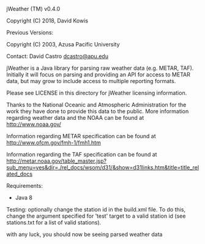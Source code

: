 jWeather (TM) v0.4.0

Copyright (C) 2018, David Kowis

Previous Versions:

Copyright (C) 2003, Azusa Pacific University

Contact:  David Castro <dcastro@apu.edu>

jWeather is a Java library for parsing raw weather data (e.g. METAR, TAF).
Initially it will focus on parsing and providing an API for access to METAR
data, but may grow to include access to multiple reporting formats.

Please see LICENSE in this directory for jWeather licensing information. 

Thanks to the National Oceanic and Atmospheric Administration for the work they
have done to provide this data to the public.  More information regarding
weather data and the NOAA can be found at http://www.noaa.gov/

Information regarding METAR specification can be found at
http://www.ofcm.gov/fmh-1/fmh1.htm

Information regarding the TAF specification can be found at
http://metar.noaa.gov/table_master.jsp?sub_menu=yes&dir=./rel_docs/wsom/d31/&show=d31links.htm&title=title_related_docs

Requirements:
* Java 8

Testing:
  optionally change the station id in the build.xml file.  To do this, change
  the argument specified for 'test' target to a valid station id (see
  stations.txt for a list of valid stations).


  with any luck, you should now be seeing parsed weather data

